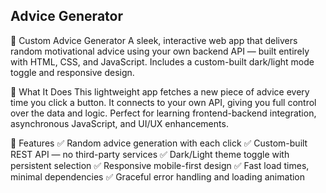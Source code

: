 <H2>Advice Generator</H2>
💬 Custom Advice Generator
A sleek, interactive web app that delivers random motivational advice using your own backend API — built entirely with HTML, CSS, and JavaScript. Includes a custom-built dark/light mode toggle and responsive design.

🧠 What It Does
This lightweight app fetches a new piece of advice every time you click a button. It connects to your own API, giving you full control over the data and logic. Perfect for learning frontend-backend integration, asynchronous JavaScript, and UI/UX enhancements.

🌟 Features
✅ Random advice generation with each click
✅ Custom-built REST API — no third-party services
✅ Dark/Light theme toggle with persistent selection
✅ Responsive mobile-first design
✅ Fast load times, minimal dependencies
✅ Graceful error handling and loading animation
